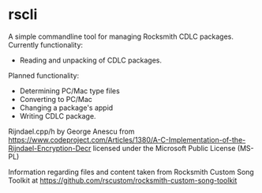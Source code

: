 # rscli

A simple commandline tool for managing Rocksmith CDLC packages.
Currently functionality:
- Reading and unpacking of CDLC packages.

Planned functionality:
- Determining PC/Mac type files
- Converting to PC/Mac
- Changing a package's appid
- Writing CDLC package.

Rijndael.cpp/h by George Anescu from https://www.codeproject.com/Articles/1380/A-C-Implementation-of-the-Rijndael-Encryption-Decr licensed under the Microsoft Public License (MS-PL)

Information regarding files and content taken from Rocksmith Custom Song Toolkit at https://github.com/rscustom/rocksmith-custom-song-toolkit
